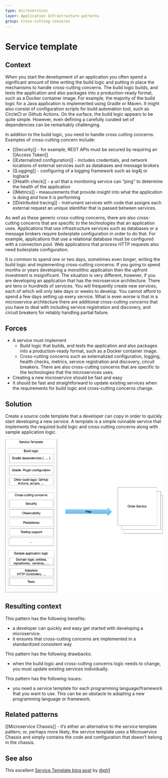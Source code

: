 ```yaml
---
type: microservices
layer: Application Infrastructure patterns
group: Cross-cutting concerns
---
```

# Service template

## Context

When you start the development of an application you often spend a significant amount of time writing the build logic and putting in place the mechanisms to handle cross-cutting concerns. The build logic builds, and tests the application and also packages into a production-ready format, such as a Docker container image. For example, the majority of the build logic for a Java application is implemented using Gradle or Maven. It might also consist of configuration scripts for build automation tool, such as CircleCI or Github Actions. On the surface, the build logic appears to be quite simple. However, even defining a carefully curated set of dependencies can be remarkably challenging.

In addition to the build logic, you need to handle cross cutting concerns. Examples of cross-cutting concern include:
- [[Security]] - for example, REST APIs must be secured by requiring an [[Access Token]]
- [[Externalized configuration]] - includes credentials, and network locations of external services such as databases and message brokers
- [[Logging]] - configuring of a logging framework such as log4j or logback
- [[Health check]] - a url that a monitoring service can “ping” to determine the health of the application
- [[Metrics]] - measurements that provide insight into what the application is doing and how it is performing
- [[Distributed tracing]] - instrument services with code that assigns each external request an unique identifier that is passed between services.

As well as these generic cross-cutting concerns, there are also cross-cutting concerns that are specific to the technologies that an application uses. Applications that use infrastructure services such as databases or a message brokers require boilerplate configuration in order to do that. For example, applications that use a relational database must be configured with a connection pool. Web applications that process HTTP requests also need boilerplate configuration.

It is common to spend one or two days, sometimes even longer, writing the build logic and implementing cross-cutting concerns. If you going to spend months or years developing a monolithic application then the upfront investment is insignificant. The situation is very different, however, if you are developing an application that has the microservice architecture. There are tens or hundreds of services. You will frequently create new services, each of which will only take days or weeks to develop. You cannot afford to spend a few days setting up every service. What is even worse is that in a microservice architecture there are additional cross-cutting concerns that you have to deal with including service registration and discovery, and circuit breakers for reliably handling partial failure.

## Forces

- A service must implement
  - Build logic that builds, and tests the application and also packages into a production-ready format, such as a Docker container image.
  - Cross-cutting concerns such as externalized configuration, logging, health checks, metrics, service registration and discovery, circuit breakers. There are also cross-cutting concerns that are specific to the technologies that the microservices uses.
- Creating a new microservice should be fast and easy
- It should be fast and straightforward to update existing services when the requirements for build logic and cross-cutting concerns change.

## Solution

Create a source code template that a developer can copy in order to quickly start developing a new service. A template is a simple runnable service that implements the required build logic and cross cutting concerns along with sample application logic.

![](Service_template.png)

## Resulting context

This pattern has the following benefits:
- a developer can quickly and easy get started with developing a microservice.
- it ensures that cross-cutting concerns are implemented in a standardized consistent way

This pattern has the following drawbacks:
- when the build logic and cross-cutting concerns logic needs to change, you must update existing services individually.

This pattern has the following issues:
- you need a service template for each programming language/framework that you want to use. This can be an obstacle to adopting a new programming language or framework.

## Related patterns

[[Microservice Chassis]] - it’s either an alternative to the service template pattern; or, perhaps more likely, the service template uses a Microservice Chassis and simply contains the code and configuration that doesn’t belong in the chassis.

## See also

This excellent [Service Template blog post](https://blog.thepete.net/blog/2020/09/25/service-templates-service-chassis/) by [@ph1](https://twitter.com/ph1)